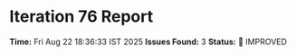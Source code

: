 # Iteration 76 Report
**Time:** Fri Aug 22 18:36:33 IST 2025
**Issues Found:** 3
**Status:** 🔧 IMPROVED
